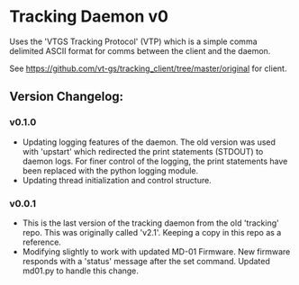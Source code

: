 # Tracking Daemon v0

Uses the 'VTGS Tracking Protocol' (VTP) which is a simple comma delimited ASCII format for comms between the client and the daemon.  

See https://github.com/vt-gs/tracking_client/tree/master/original for client.

## Version Changelog:

### v0.1.0
* Updating logging features of the daemon.  The old version was used with 'upstart' which redirected the print statements (STDOUT) to daemon logs.  For finer control of the logging, the print statements have been replaced with the python logging module.
* Updating thread initialization and control structure.

### v0.0.1
* This is the last version of the tracking daemon from the old 'tracking' repo.  This was originally called 'v2.1'.  Keeping a copy in this repo as a reference.
* Modifying slightly to work with updated MD-01 Firmware. New firmware responds with a 'status' message after the set command.  Updated md01.py to handle this change.
